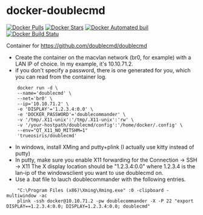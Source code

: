 # docker-doublecmd

[![Docker Pulls](https://img.shields.io/docker/pulls/trueosiris/doublecmd.svg)](https://hub.docker.com/r/trueosiris/doublecmd/) [![Docker Stars](https://img.shields.io/docker/stars/trueosiris/doublecmd.svg)](https://hub.docker.com/r/trueosiris/doublecmd/) [![Docker Automated buil](https://img.shields.io/docker/automated/trueosiris/doublecmd.svg)](https://hub.docker.com/r/trueosiris/doublecmd/) [![Docker Build Statu](https://img.shields.io/docker/build/trueosiris/doublecmd.svg)](https://hub.docker.com/r/trueosiris/doublecmd/)


Container for https://github.com/doublecmd/doublecmd


- Create the container on the macvlan network (br0, for example) with a LAN IP of choice. In my example, it's 10.10.71.2.
- if you don't specify a password, there is one generated for you, which you can read from the container log.

```
    docker run -d \
    --name='doublecmd' \
    --net='br0' \
    --ip='10.10.71.2' \
    -e 'DISPLAY'='1.2.3.4:0.0' \
    -e 'DOCKER_PASSWORD'='doublecommander' \
    -v '/tmp/.X11-unix':'/tmp/.X11-unix':'rw' \
    -v '/your-hostpath/doublecmd/config':'/home/docker/.config' \
    --env="QT_X11_NO_MITSHM=1" 
    'trueosiris/doublecmd'
```

- In windows, install XMing and putty+plink (I actually use kitty instead of putty)
- In putty, make sure you enable X11 forwarding for the Connection -> SSH -> X11
  The X display location should be "1.2.3.4:0.0" where 1.2.3.4 is the lan-ip of the windowsclient you want to use doublecmd on.
- Use a .bat file to lauch doublecommander with the following entries.
```
    "C:\Program Files (x86)\Xming\Xming.exe" :0 -clipboard -multiwindow -ac
    plink -ssh docker@10.10.71.2 -pw doublecommander -X -P 22 "export DISPLAY==1.2.3.4:0.0; DISPLAY=1.2.3.4:0.0; doublecmd"
```
